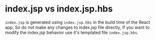 <!--
 * Copyright (c) 2017, WSO2 LLC (http://www.wso2.org) All Rights Reserved.
 * 
 * WSO2 LLC licenses this file to you under the Apache License,
 * Version 2.0 (the "License"); you may not use this file except
 * in compliance with the License.
 * You may obtain a copy of the License at
 * 
 * http://www.apache.org/licenses/LICENSE-2.0
 * 
 * Unless required by applicable law or agreed to in writing,
 * software distributed under the License is distributed on an
 * "AS IS" BASIS, WITHOUT WARRANTIES OR CONDITIONS OF ANY
 * KIND, either express or implied. See the License for the
 * specific language governing permissions and limitations
 * under the License.
 */
-->

# index.jsp vs index.jsp.hbs

`index.jsp` is generated using `index.jsp.hbs` in the build time of the React app, So do not make any changes to index.jsp file directly, If you want to modify the index.jsp behavior use it's templated file `index.jsp.hbs`.